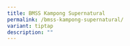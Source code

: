 ```yaml
---
title: BMSS Kampong Supernatural
permalink: /bmss-kampong-supernatural/
variant: tiptap
description: ""
---
```

